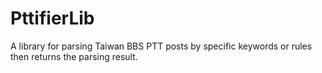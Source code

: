 # PttifierLib
A library for parsing Taiwan BBS PTT posts by specific keywords or rules then returns the parsing result.
